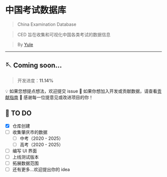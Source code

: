# 中国考试数据库

> China Examination Database

> CED 旨在收集和可视化中国各类考试的数据信息

> By [Yule](https://github.com/YuleBest)

---

## 🪡 Coming soon...

> 开发进度：**11.14%**

💡 如果您想提点想法，欢迎提交 issue
💍 如果你想加入开发或贡献数据，请查看[贡献指南](./CONTRIBUTING.md)
🩷 感谢每一位提意见或改进项目的你！

## 🌈 TO DO

- [x] 仓库创建
- [ ] 收集肇庆市的数据
  - [ ] 中考（2020 - 2025）
  - [ ] 高考（2020 - 2025）
- [ ] 编写 UI 界面
- [ ] 上线测试版本
- [ ] 拓展数据范围
- [ ] 还有更多...欢迎提出你的 idea
